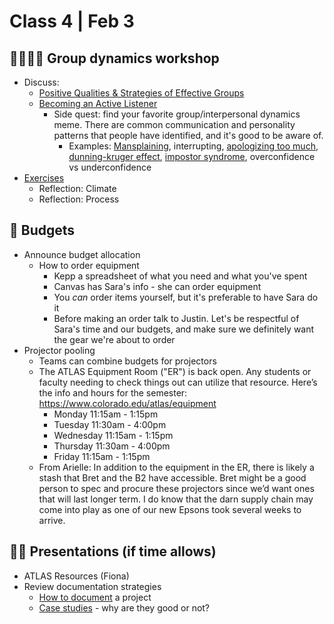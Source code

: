 # Class 4 | Feb 3

## 👩‍👩‍👧‍👧 Group dynamics workshop

- Discuss:
  - [Positive Qualities & Strategies of Effective Groups](https://docs.google.com/document/d/1SNAIZrN4018HiZ9ahQcyEr-cJXjj0BD3/edit?usp=sharing&ouid=113375379492930776999&rtpof=true&sd=true)
  - [Becoming an Active Listener](https://docs.google.com/document/d/1wG7PTu3E6kY1CcTbho1QiTUIeibzJKEs/edit?usp=sharing&ouid=113375379492930776999&rtpof=true&sd=true)
    - Side quest: find your favorite group/interpersonal dynamics meme. There are common communication and personality patterns that people have identified, and it's good to be aware of. 
      - Examples: [Mansplaining](https://i.redd.it/xbam9kc73mkz.jpg), interrupting, [apologizing too much](https://assets.rebelmouse.io/eyJhbGciOiJIUzI1NiIsInR5cCI6IkpXVCJ9.eyJpbWFnZSI6Imh0dHBzOi8vYXNzZXRzLnJibC5tcy8xODg0MTQwNi9vcmlnaW4ucG5nIiwiZXhwaXJlc19hdCI6MTY5ODc5MTUzN30.T6t64aOBDt3byDmfRGPAexD4x8SYc0MCtBLqv_3KpTA/img.png?width=1200&quality=85&coordinates=0%2C14%2C0%2C15&height=600), [dunning-kruger effect](https://tnuqq21kt870t8n1egkbrmbr-wpengine.netdna-ssl.com/wp-content/uploads/2017/11/The-Dunning-Kruger-Effect.jpg), [impostor syndrome](https://zula.sg/wp-content/uploads/2020/07/impostor-syndrome-meme.jpg), overconfidence vs underconfidence 
- [Exercises](https://docs.google.com/document/d/1DUIWYPFxQS6elTvi_h2kU0ERXuaKo8Zg/edit?usp=sharing&ouid=113375379492930776999&rtpof=true&sd=true)
  - Reflection: Climate
  - Reflection: Process

## 💸 Budgets

- Announce budget allocation
  - How to order equipment
    - Kepp a spreadsheet of what you need and what you've spent
    - Canvas has Sara's info - she can order equipment
    - You *can* order items yourself, but it's preferable to have Sara do it
    - Before making an order talk to Justin. Let's be respectful of Sara's time and our budgets, and make sure we definitely want the gear we're about to order
- Projector pooling
  - Teams can combine budgets for projectors
  - The ATLAS Equipment Room ("ER") is back open.  Any students or faculty needing to check things out can utilize that resource. Here’s the info and hours for the semester: https://www.colorado.edu/atlas/equipment
    - Monday 11:15am - 1:15pm
    - Tuesday 11:30am - 4:00pm
    - Wednesday 11:15am - 1:15pm
    - Thursday 11:30am - 4:00pm
    - Friday 11:15am - 1:15pm
  - From Arielle: In addition to the equipment in the ER, there is likely a stash that Bret and the B2 have accessible. Bret might be a good person to spec and procure these projectors since we’d want ones that will last longer term.  I do know that the darn supply chain may come into play as one of our new Epsons took several weeks to arrive.  

## 👨‍🏫 Presentations (if time allows)

- ATLAS Resources (Fiona)
- Review documentation strategies
  - [How to document](../docs/documentation-tips.md) a project
  - [Case studies](../docs/case-study-examples.md) - why are they good or not?
